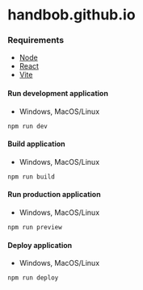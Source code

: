 # handbob.github.io

### Requirements
* [Node](https://nodejs.org)   
* [React](https://react.dev)   
* [Vite](https://vitejs.dev)

#### Run development application
* Windows, MacOS/Linux
```
npm run dev
```
#### Build application
* Windows, MacOS/Linux
```
npm run build
```
#### Run production application
* Windows, MacOS/Linux
```
npm run preview
```
#### Deploy application
* Windows, MacOS/Linux
```
npm run deploy
```
